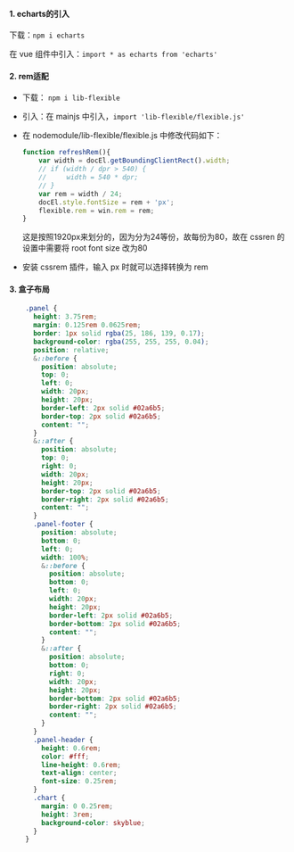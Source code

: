 #### 1. echarts的引入

下载：`npm i echarts`

在 vue 组件中引入：`import * as echarts from 'echarts'`

#### 2. rem适配

- 下载： `npm i lib-flexible`
- 引入：在 mainjs 中引入，`import 'lib-flexible/flexible.js'`

- 在 nodemodule/lib-flexible/flexible.js 中修改代码如下：

  ```js
  function refreshRem(){
      var width = docEl.getBoundingClientRect().width;
      // if (width / dpr > 540) {
      //     width = 540 * dpr;
      // }
      var rem = width / 24;
      docEl.style.fontSize = rem + 'px';
      flexible.rem = win.rem = rem;
  }
  ```

  这是按照1920px来划分的，因为分为24等份，故每份为80，故在 cssren 的设置中需要将 root font size 改为80

- 安装 cssrem 插件，输入 px 时就可以选择转换为 rem 

#### 3. 盒子布局

```scss
    .panel {
      height: 3.75rem;
      margin: 0.125rem 0.0625rem;
      border: 1px solid rgba(25, 186, 139, 0.17);
      background-color: rgba(255, 255, 255, 0.04);
      position: relative;
      &::before {
        position: absolute;
        top: 0;
        left: 0;
        width: 20px;
        height: 20px;
        border-left: 2px solid #02a6b5;
        border-top: 2px solid #02a6b5;
        content: "";
      }
      &::after {
        position: absolute;
        top: 0;
        right: 0;
        width: 20px;
        height: 20px;
        border-top: 2px solid #02a6b5;
        border-right: 2px solid #02a6b5;
        content: "";
      }
      .panel-footer {
        position: absolute;
        bottom: 0;
        left: 0;
        width: 100%;
        &::before {
          position: absolute;
          bottom: 0;
          left: 0;
          width: 20px;
          height: 20px;
          border-left: 2px solid #02a6b5;
          border-bottom: 2px solid #02a6b5;
          content: "";
        }
        &::after {
          position: absolute;
          bottom: 0;
          right: 0;
          width: 20px;
          height: 20px;
          border-bottom: 2px solid #02a6b5;
          border-right: 2px solid #02a6b5;
          content: "";
        }
      }
      .panel-header {
        height: 0.6rem;
        color: #fff;
        line-height: 0.6rem;
        text-align: center;
        font-size: 0.25rem;
      }
      .chart {
        margin: 0 0.25rem;
        height: 3rem;
        background-color: skyblue;
      }
    }
```



